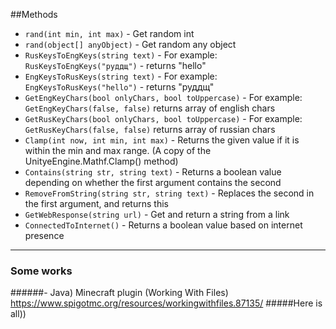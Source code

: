 ##Methods 
- `rand(int min, int max)` - Get random int
- `rand(object[] anyObject)` - Get random any object
- `RusKeysToEngKeys(string text)` - For example: `RusKeysToEngKeys("руддщ")` - returns "hello"
- `EngKeysToRusKeys(string text)` - For example: `EngKeysToRusKeys("hello")` - returns "руддщ"
- `GetEngKeyChars(bool onlyChars, bool toUppercase)` - For example: `GetEngKeyChars(false, false)` returns array of english chars
- `GetRusKeyChars(bool onlyChars, bool toUppercase)` - For example: `GetRusKeyChars(false, false)` returns array of russian chars
- `Clamp(int now, int min, int max)` - Returns the given value if it is within the min and max range. (A copy of the UnityeEngine.Mathf.Clamp() method)
- `Contains(string str, string text)` - Returns a boolean value depending on whether the first argument contains the second
- `RemoveFromString(string str, string text)` - Replaces the second in the first argument, and returns this
- `GetWebResponse(string url)` - Get and return a string from a link
- `ConnectedToInternet()` - Returns a boolean value based on internet presence

------------
 
### Some works
######- Java) Minecraft plugin (Working With Files) https://www.spigotmc.org/resources/workingwithfiles.87135/
#####Here is all))
